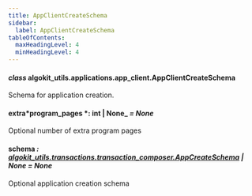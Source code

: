 ```yaml
---
title: AppClientCreateSchema
sidebar:
  label: AppClientCreateSchema
tableOfContents:
  maxHeadingLevel: 4
  minHeadingLevel: 4
---
```


#### _class_ algokit_utils.applications.app_client.AppClientCreateSchema

Schema for application creation.

#### extra*program_pages *: int | None\_ _= None_

Optional number of extra program pages

#### schema _: [algokit_utils.transactions.transaction_composer.AppCreateSchema](/reference/algokit-utils-py/api/transactions/transaction_composer/appcreateschema/#algokit_utils.transactions.transaction_composer.AppCreateSchema) | None_ _= None_

Optional application creation schema
